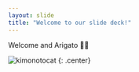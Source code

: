 ```yaml
---
layout: slide
title: "Welcome to our slide deck!"
---
```


Welcome and Arigato 👋🏾 

![kimonotocat](https://octodex.github.com/images/kimonotocat.png)
{: .center}
